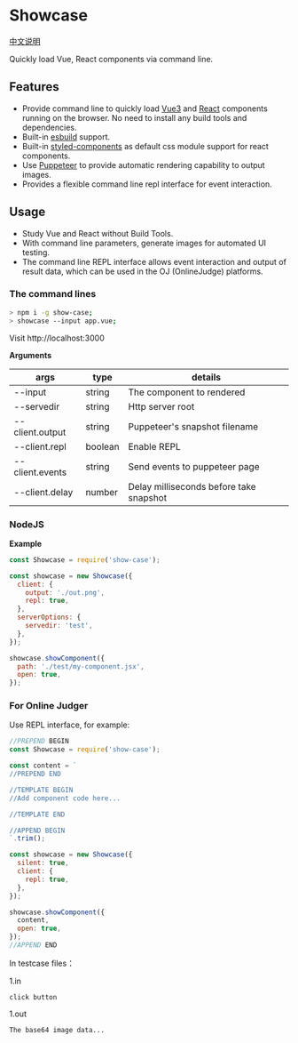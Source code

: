 # Showcase

[中文说明](README-CN.md)

Quickly load Vue, React components via command line.

## Features

- Provide command line to quickly load [Vue3](https://vuejs.org/) and [React](https://reactjs.org/) components running on the browser. No need to install any build tools and dependencies.
- Built-in [esbuild](https://esbuild.github.io/) support.
- Built-in [styled-components](https://github.com/styled-components/styled-components) as default css module support for react components.
- Use [Puppeteer](ttps://github.com/puppeteer/puppeteer) to provide automatic rendering capability to output images.
- Provides a flexible command line repl interface for event interaction.

## Usage

- Study Vue and React without Build Tools.
- With command line parameters, generate images for automated UI testing.
- The command line REPL interface allows event interaction and output of result data, which can be used in the OJ (OnlineJudge) platforms.

### The command lines

```bash
> npm i -g show-case;
> showcase --input app.vue;
```

Visit http://localhost:3000

**Arguments**

| args | type | details |
| --- | --- | --- |
| --input | string | The component to rendered |
| --servedir | string | Http server root |
| --client.output | string | Puppeteer's snapshot filename |
| --client.repl | boolean | Enable REPL |
| --client.events | string | Send events to puppeteer page |
| --client.delay | number | Delay milliseconds before take snapshot |

### NodeJS

**Example**

```js
const Showcase = require('show-case');

const showcase = new Showcase({
  client: {
    output: './out.png',
    repl: true,
  },
  serverOptions: {
    servedir: 'test',
  },
});

showcase.showComponent({
  path: './test/my-component.jsx',
  open: true,
});
```

### For Online Judger

Use REPL interface, for example:

```js
//PREPEND BEGIN
const Showcase = require('show-case');

const content = `
//PREPEND END

//TEMPLATE BEGIN
//Add component code here...

//TEMPLATE END

//APPEND BEGIN
`.trim();

const showcase = new Showcase({
  silent: true,
  client: {
    repl: true,
  },
});

showcase.showComponent({
  content,
  open: true,
});
//APPEND END
```

In testcase files：

1.in

```
click button
```

1.out

```
The base64 image data...
```

